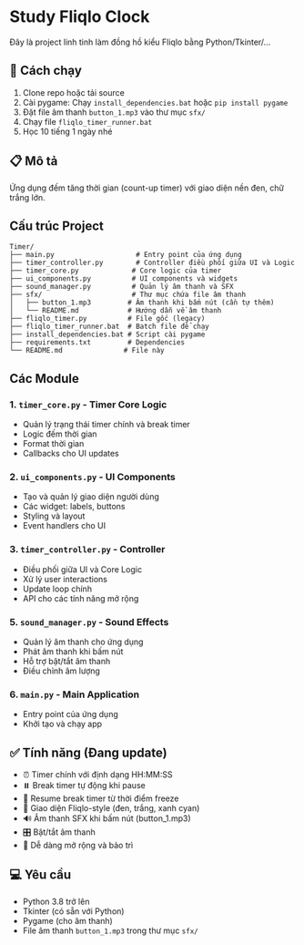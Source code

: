 # Study Fliqlo Clock

Đây là project linh tinh làm đồng hồ kiểu Fliqlo bằng Python/Tkinter/…

## 🚀 Cách chạy

1. Clone repo hoặc tải source
2. Cài pygame: Chạy `install_dependencies.bat` hoặc `pip install pygame`
3. Đặt file âm thanh `button_1.mp3` vào thư mục `sfx/`
4. Chạy file `fliqlo_timer_runner.bat`
5. Học 10 tiếng 1 ngày nhé

## 📋 Mô tả

Ứng dụng đếm tăng thời gian (count-up timer) với giao diện nền đen, chữ trắng lớn.

## Cấu trúc Project

```
Timer/
├── main.py                    # Entry point của ứng dụng
├── timer_controller.py        # Controller điều phối giữa UI và Logic
├── timer_core.py             # Core logic của timer
├── ui_components.py          # UI components và widgets
├── sound_manager.py          # Quản lý âm thanh và SFX
├── sfx/                      # Thư mục chứa file âm thanh
│   ├── button_1.mp3         # Âm thanh khi bấm nút (cần tự thêm)
│   └── README.md            # Hướng dẫn về âm thanh
├── fliqlo_timer.py          # File gốc (legacy)
├── fliqlo_timer_runner.bat  # Batch file để chạy
├── install_dependencies.bat # Script cài pygame
├── requirements.txt         # Dependencies
└── README.md               # File này
```

## Các Module

### 1. `timer_core.py` - Timer Core Logic
- Quản lý trạng thái timer chính và break timer
- Logic đếm thời gian
- Format thời gian
- Callbacks cho UI updates

### 2. `ui_components.py` - UI Components
- Tạo và quản lý giao diện người dùng
- Các widget: labels, buttons
- Styling và layout
- Event handlers cho UI

### 3. `timer_controller.py` - Controller
- Điều phối giữa UI và Core Logic
- Xử lý user interactions
- Update loop chính
- API cho các tính năng mở rộng

### 5. `sound_manager.py` - Sound Effects
- Quản lý âm thanh cho ứng dụng
- Phát âm thanh khi bấm nút
- Hỗ trợ bật/tắt âm thanh
- Điều chỉnh âm lượng

### 6. `main.py` - Main Application
- Entry point của ứng dụng
- Khởi tạo và chạy app

## ✅ Tính năng (Đang update)

- ⏰ Timer chính với định dạng HH:MM:SS
- ⏸️ Break timer tự động khi pause  
- 🔄 Resume break timer từ thời điểm freeze
- 🎨 Giao diện Fliqlo-style (đen, trắng, xanh cyan)
- 🔊 Âm thanh SFX khi bấm nút (button_1.mp3)
- 🎛️ Bật/tắt âm thanh
- 🚀 Dễ dàng mở rộng và bảo trì

## 💻 Yêu cầu

- Python 3.8 trở lên
- Tkinter (có sẵn với Python)
- Pygame (cho âm thanh)
- File âm thanh `button_1.mp3` trong thư mục `sfx/`
